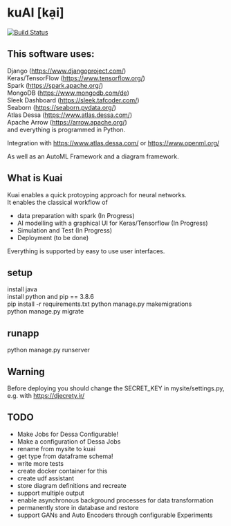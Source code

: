 # kuAI [ka̠i]
[![Build Status](https://travis-ci.com/phalix/kuai.svg?branch=master)](https://travis-ci.com/phalix/kuai)
## This software uses:
Django (https://www.djangoproject.com/)  
Keras/TensorFlow (https://www.tensorflow.org/)  
Spark (https://spark.apache.org/)  
MongoDB (https://www.mongodb.com/de)  
Sleek Dashboard (https://sleek.tafcoder.com/)  
Seaborn (https://seaborn.pydata.org/)  
Atlas Dessa (https://www.atlas.dessa.com/)  
Apache Arrow (https://arrow.apache.org/)  
and everything is programmed in Python.  

Integration with https://www.atlas.dessa.com/ or https://www.openml.org/

As well as an AutoML Framework and a diagram framework.

## What is Kuai
Kuai enables a quick protoyping approach for neural networks.  
It enables the classical workflow of  
* data preparation with spark (In Progress)
* AI modelling with a graphical UI for Keras/Tensorflow (In Progress)  
* Simulation and Test  (In Progress) 
* Deployment (to be done)

Everything is supported by easy to use user interfaces.

## setup
install java  
install python and pip == 3.8.6  
pip install -r  requirements.txt
python manage.py makemigrations  
python manage.py migrate  

## runapp
python manage.py runserver  

## Warning
Before deploying you should change the SECRET_KEY in mysite/settings.py, e.g. with https://djecrety.ir/  

## TODO
* Make Jobs for Dessa Configurable!
* Make a configuration of Dessa Jobs
* rename from mysite to kuai
* get type from dataframe schema!
* write more tests
* create docker container for this
* create udf assistant
* store diagram definitions and recreate
* support multiple output
* enable asynchronous background processes for data transformation
* permanently store in database and restore
* support GANs and Auto Encoders through configurable Experiments

